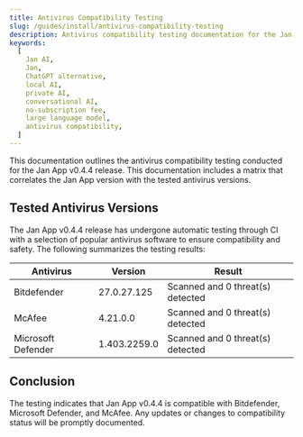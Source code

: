 ```yaml
---
title: Antivirus Compatibility Testing
slug: /guides/install/antivirus-compatibility-testing
description: Antivirus compatibility testing documentation for the Jan App v0.4.4 release.
keywords:
  [
    Jan AI,
    Jan,
    ChatGPT alternative,
    local AI,
    private AI,
    conversational AI,
    no-subscription fee,
    large language model,
    antivirus compatibility,
  ]
---
```


This documentation outlines the antivirus compatibility testing conducted for the Jan App v0.4.4 release. This documentation includes a matrix that correlates the Jan App version with the tested antivirus versions.

## Tested Antivirus Versions

The Jan App v0.4.4 release has undergone automatic testing through CI with a selection of popular antivirus software to ensure compatibility and safety. The following summarizes the testing results:

| Antivirus          | Version      | Result                           |
| ------------------ | ------------ | -------------------------------- |
| Bitdefender        | 27.0.27.125  | Scanned and 0 threat(s) detected |
| McAfee             | 4.21.0.0     | Scanned and 0 threat(s) detected |
| Microsoft Defender | 1.403.2259.0 | Scanned and 0 threat(s) detected |

## Conclusion

The testing indicates that Jan App v0.4.4 is compatible with Bitdefender, Microsoft Defender, and McAfee. Any updates or changes to compatibility status will be promptly documented.
